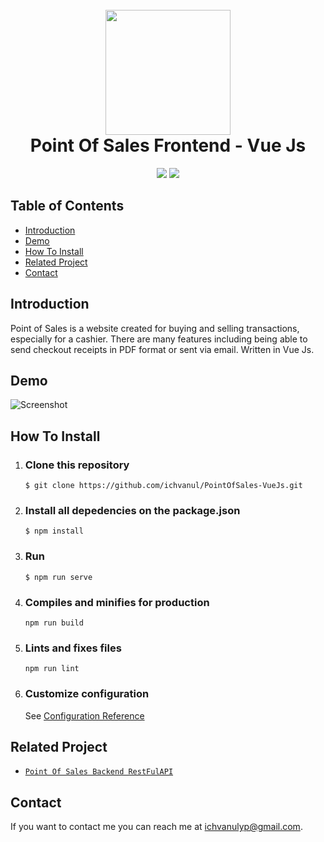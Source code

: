 <h1 align="center">
  <br>
  <img src="https://github.com/ichvanul/PointOfSales-VueJs/blob/master/src/assets/img/food-and-restaurant.png" width="200">
  <br>
  Point Of Sales Frontend - Vue Js
  <br>
</h1>

<p align="center">
  <img src="https://img.shields.io/badge/Vue%20Js-v2.6.11-yellow">
  <img src="https://img.shields.io/badge/Axios-v0.19.2-blue">
</p>

## Table of Contents

- [Introduction](#introduction)
- [Demo](#demo)
- [How To Install](#how-to-install)
- [Related Project](#related-project)
- [Contact](#contact)

## Introduction

Point of Sales is a website created for buying and selling transactions, especially for a cashier. There are many features including being able to send checkout receipts in PDF format or sent via email. Written in Vue Js.

## Demo

![Screenshot](https://github.com/ichvanul/PointOfSales-VueJs/blob/master/src/assets/POS.jpg)

## How To Install

1. ### Clone this repository
   ```
   $ git clone https://github.com/ichvanul/PointOfSales-VueJs.git
   ```
2. ### Install all depedencies on the package.json
   ```
   $ npm install
   ```
3. ### Run
   ```
   $ npm run serve
   ```
4. ### Compiles and minifies for production
   ```
   npm run build
   ```
5. ### Lints and fixes files
   ```
   npm run lint
   ```
6. ### Customize configuration
   See [Configuration Reference](https://cli.vuejs.org/config/)
   
## Related Project

- [`Point Of Sales Backend RestFulAPI`](https://github.com/ichvanul/PointOfSales-Backend-NodeJs-ExpressJs.git)

## Contact

If you want to contact me you can reach me at <ichvanulyp@gmail.com>.
